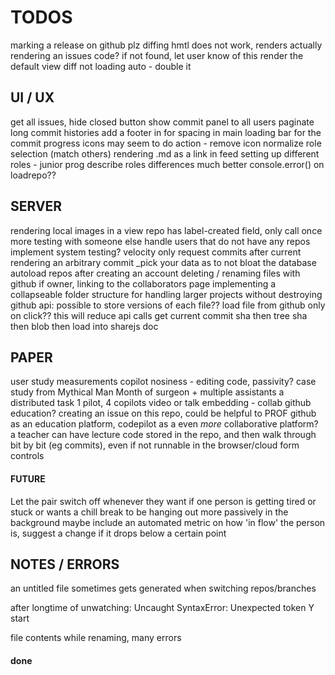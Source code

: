 TODOS
=====


marking a release on github plz
diffing hmtl does not work, renders
actually rendering an issues code?
    if not found, let user know of this
    render the default view
diff not loading auto - double it


## UI / UX

get all issues, hide closed button
show commit panel to all users
paginate long commit histories
add a footer in for spacing in main
loading bar for the commit progress
icons may seem to do action - remove icon
normalize role selection (match others)
rendering .md as a link in feed
setting up different roles - junior prog
describe roles differences much better
console.error() on loadrepo??


## SERVER

rendering local images in a view
repo has label-created field, only call once
more testing with someone else
handle users that do not have any repos
implement system testing? velocity
only request commits after current
rendering an arbitrary commit
\_pick your data as to not bloat the database
autoload repos after creating an account
deleting / renaming files with github
if owner, linking to the collaborators page
implementing a collapseable folder structure
for handling larger projects without destroying github api:
possible to store versions of each file??
load file from github only on click?? this will reduce api calls
get current commit sha then tree sha then blob then load into sharejs doc


## PAPER

user study measurements
copilot nosiness - editing code, passivity?
case study from Mythical Man Month of surgeon + multiple assistants
a distributed task 1 pilot, 4 copilots
video or talk embedding - collab github education?
creating an issue on this repo, could be helpful to PROF
github as an education platform, codepilot as a even *more* collaborative platform?
a teacher can have lecture code stored in the repo, and then walk through bit
by bit (eg commits), even if not runnable in the browser/cloud form controls

#### FUTURE

Let the pair switch off whenever they want if one person is getting tired or
stuck or wants a chill break to be hanging out more passively in the background
maybe include an automated metric on how 'in flow' the person is, suggest a
change if it drops below a certain point


## NOTES / ERRORS

an untitled file sometimes gets generated when switching repos/branches

after longtime of unwatching: Uncaught SyntaxError: Unexpected token Y start

file contents while renaming, many errors


#### done

<!--
hardcode three files
set up iframe html
on logout, route to '/'
browse at this time
view source of old commit
adding branch options to config panel
integrate feed hooks into tasks
make a test button, load buffer
save three buffers and load into iframe
form validation: chat, rename, task, commit
add 'repo' field to user
add git options to each commit item
use repo id as project id, lots of refactoring
creating an issue on this repo, could be helpful to PROF
actual testing interface
handle null filename better
install stringDiff lib
collapse menu nav on shorten wideness
sorting files alphabetically
show which commit owner
make welcome template seperate, less wide
top item in branch select is make new branch
tester is reloading really slowly...
deliver resources based on active repo
reduce margins, make better use of space
push new commit to local db after github
writing to the contents of a sharejs document
integrate feed hooks into commits
scrape head, body of html document for testing
loading content from a repo into files, then docs
make show / hide (hide completed) button
bug - clicking on box doesnt disable it??
scrolling doesn't update for other's messages
EDITING GITHUB PERMISSION REQUESTS:
testing out pushing to an existing repo
difference between author and committer in git?
refactor iframes, better in pane nav.
ACTUALLY design what the fields should be plz
feed notifys on issues
add a commit updates cached version
only give user the user things related to their repo
only add to collaborators if not on list
future: create a new repo with the api
generating shared session links - done with unique repo ids
dont allow a feed message that is just whitespace
global methods - detoggle set afterclick
canceling repo select cancels branch fork
loading a repos content, commit history
hide feedback system after submitting
reconfigure public only repos
better change branch handling - not loading commits
doing a diff match path before commit, locally
add a presentation format
view while writing commit msg
autoset default branch
don't add user to repo owner if they are already there
closing an issue on github should close on codepilot
check if a user was last collaborating before showing them
having sessions or groups - scaling app
linkify feed items
change template based on roles
making the task items more usable
project id - show collaborators button
make the reset file button work
conflict with sharejs and docs??? renaming to files
committing folders works, but can't load them - recursive trees
if label == codepilot, color black
if choosing repo, cant choose branch
if choosing branch, cant choose repo
make a fake github account, collab with me
probably something to do with using autopublish
fixing the load commit / docs
add more labels on right side of task input (gh issues)
refactor issue fields.. again - issue vs issue.issue?
add null msg for feed and commit
listiing a users repos / 'collabable'
load a specific commit instead of the latest
including the log data in the issue
add a snapshot feature
store commit shas locally
removing login with email (just github)
have a link to rename or edit the project files...
refactor authentication code - methods
looking at roles, changing editing profiles
screenshots not pub
on selecting a repo, load branches
make login info pop to the left | align it right
have a reset button next to file - remove unwanted changes
tuneup feedback renderer panes
confirm resetting the project
deleting and renaming button (NOW DOES) work
make a new task also adds an item to feed
test/fix get repo production errors
null feed marker
chat: only show initials for briefness?
iframes custom javascript logger output
## guo meeting - time for MS visits? 11am
attach links for reference to file issue
make message box look nicer
add params to field
creating + selecting new branch
confirm on load codepilot
commit links to rendered view
choose target from list of on github
pilot sees tasks and issues, can close issues.
make tasks more clickable (hover)
doesnt see the testing frame tho, git vsc
copilot sees tasks issues, can't close tho
manages version control from the site
SMASH ALL TASKS INTO ONE PANE
importing github issues
linking to a specific issue
make a nice lil favicon y doncha
file rename - close on lose focus
ability to close issue from codepilot
ability to create issue from codepilot?
seperate renderer bar - reload and file issue
less aggresively reset branch to master
refactor upserts with $set
checking upsert issues correctly?
screencapture to png
cache content for diff
make a new issue, attach png to it
only refresh repos, if there are none
issues being duplicated
increase commit history to 100 (per page, in github.js)
attach issue to the png
confirming close issue with confirm
ask them to describe new issue
sort owned and all other editable repos
commit reset buttons actually do something
remove autopublish, p/s specific datasets
have partially curved border, lower ace
make prompt to open new file on close
color rename/delete buttons on hover
if no files yet, say clicknew in list
hard to get collab or contributor repos.
refactor issue posting as well
insert a better glyph for the current file
make settings panel info boex success?
top item in repo select is fork a repo
can't fork a repo you already own
refactor github.js-getblobs() plz
can't fork a repo that doesn't exist
sort /public by media types and rereference
choose ANY public repo on github, fork it for user, then start editing that repo
test: set session.focused var, cant have more than one open
add link to rendered html in issues
sort chat by positive time
tabbed user interface - elseif in meteor?
or rather how to do some routing in meteor
branching functionality
managing file fields better
don't download image content into cp
snapshot code: save to github, notes section
load ESPECIALLY AS AN EDUCATIONAL TOOL!!!!
load files on branch select
white list filetypes to load into sjs
or not do this?? overwrites last
rendering a branch screenshot
clicking on a file should go to edit tab
making a message with the commit
just make rename field focus a function
when make a newfile, autofocus rename
autofocus namefield on rename
checking out cloud9, project import
clean up css duplication rules
better iframe: responsive js, document.onready
feed items for switching branches
squash preforked git history
make the chat list nicer
having multiple versions of files
not loading for some reason?
posting github issues
exact parsing needs cleaning on add issue
attach a codepilot label to issue
better iframe: serve template on route, have that be the src
remove the img field from feedback
issues link to rendered view, better issue contents
closing / linking to actual github issues
purge prod database
add github issue commenting
github integration
option to pick roles
basic roles management
color hide complete - not a label anymore?
refactor on repoName
file specific syntax highlighting
show project id
default repo string is suggestions.
fix loggedout homepage
closing github issues
null issuer marker
link addition in tasks
users pane:
only owner can add a collaborator: add option
also show what branch the collabs are working on
move renaming to focusPane scope
click on file closes rename option
on file rename form lose focus, stop renaming
guo updates
branching works
make new branch, from current, write name
creates new fileIds for current branch
different commit history
activity is in logger
REFACTOR server/methods
make different rendered views for each
normalize event style
github api syncing
why does it need to two calls to populate sjs docs?
adding a content field on create new doc? perhaps
differentiate dropdowns on config
syntax highlighting structure of repo
-->
